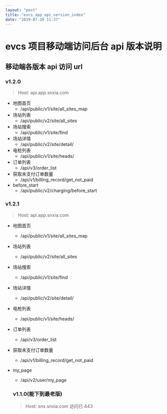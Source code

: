 ```yaml
---
layout: "post"
title: "evcs_app_api_version_index"
date: "2019-07-30 11:37"
---
```


# evcs 项目移动端访问后台 api 版本说明

## 移动端各版本 api 访问 url

### v1.2.0

> Host: api.app.snxia.com

- 地图首页
  - /api/public/v1/site/all_sites_map
- 场站列表
  - /api/public/v2/site/all_sites
- 场站搜索
  - /api/public/v1/site/find
- 场站详情
  - /api/public/v2/site/detail/
- 电枪列表
  - /api/public/v1/site/heads/
- 订单列表
  - /api/v3/order_list
- 获取未支付订单数量
  - /api/v1/billing_record/get_not_paid
- before_start
  - /api/public/v2/charging/before_start

### v1.2.1

> Host: api.app.snxia.com

- 地图首页
  - /api/public/v1/site/all_sites_map
- 场站列表
  - /api/public/v2/site/all_sites
- 场站搜索
  - /api/public/v1/site/find
- 场站详情
  - /api/public/v2/site/detail/
- 电枪列表
  - /api/public/v1/site/heads/
- 订单列表
  - /api/v3/order_list
- 获取未支付订单数量
  - /api/v1/billing_record/get_not_paid
- my_page
  - /api/v2/user/my_page

  ### v1.1.0(能下到最老版)

  > Host: snx.snxia.com 访问已 443
